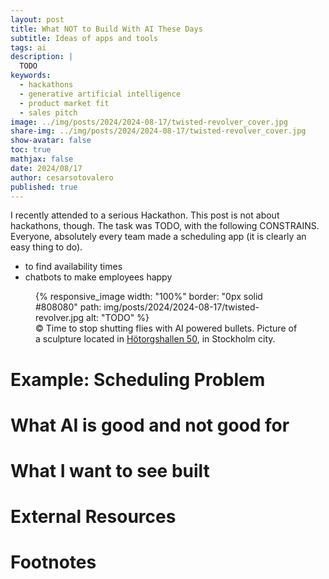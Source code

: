 ```yaml
---
layout: post
title: What NOT to Build With AI These Days
subtitle: Ideas of apps and tools
tags: ai
description: |
  TODO
keywords:
  - hackathons
  - generative artificial intelligence
  - product market fit
  - sales pitch
image: ../img/posts/2024/2024-08-17/twisted-revolver_cover.jpg
share-img: ../img/posts/2024/2024-08-17/twisted-revolver_cover.jpg
show-avatar: false
toc: true
mathjax: false
date: 2024/08/17
author: cesarsotovalero
published: true
---
```


I recently attended to a serious Hackathon. 
This post is not about hackathons, though.
The task was TODO, with the following CONSTRAINS.
Everyone, absolutely every team made a scheduling app (it is clearly an easy thing to do).
- to find availability times
- chatbots to make employees happy

<figure class="jb_picture">
  {% responsive_image width: "100%" border: "0px solid #808080" path: img/posts/2024/2024-08-17/twisted-revolver.jpg alt: "TODO" %}
  <figcaption class="stroke"> 
   &#169; Time to stop shutting flies with AI powered bullets. Picture of a sculpture located in <a href="https://maps.app.goo.gl/9tWekqJTscsLmkgd9">Hötorgshallen 50</a>, in Stockholm city.
  </figcaption>
</figure>

# Example: Scheduling Problem

# What AI is good and not good for

# What I want to see built

# External Resources

# Footnotes

